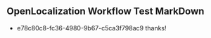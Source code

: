## OpenLocalization Workflow Test MarkDown
* e78c80c8-fc36-4980-9b67-c5ca3f798ac9 thanks!

<!--HONumber=Aug16_HO2-->


